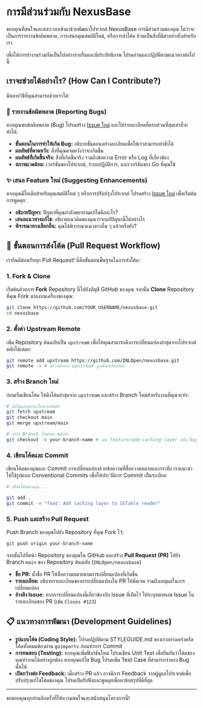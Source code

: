 # การมีส่วนร่วมกับ NexusBase

ขอบคุณที่สนใจและสละเวลาเข้ามาช่วยพัฒนาโปรเจกต์ NexusBase การมีส่วนร่วมของคุณ ไม่ว่าจะเป็นการรายงานข้อผิดพลาด, การเสนอคุณสมบัติใหม่, หรือการส่งโค้ด ล้วนเป็นสิ่งที่มีค่าอย่างยิ่งสำหรับเรา

เพื่อให้การทำงานร่วมกันเป็นไปอย่างราบรื่นและมีประสิทธิภาพ โปรดอ่านและปฏิบัติตามแนวทางต่อไปนี้

## เราจะช่วยได้อย่างไร? (How Can I Contribute?)

มีหลายวิธีที่คุณสามารถช่วยเราได้:

### 🐛 รายงานข้อผิดพลาด (Reporting Bugs)

หากคุณพบข้อผิดพลาด (Bug) โปรดสร้าง [Issue ใหม่](https://github.com/INLOpen/nexusbase/issues/new) และให้รายละเอียดที่ครบถ้วนที่สุดเท่าที่จะทำได้:

*   **ขั้นตอนในการทำให้เกิด Bug:** อธิบายขั้นตอนอย่างละเอียดเพื่อให้เราสามารถทำซ้ำได้
*   **ผลลัพธ์ที่คาดหวัง:** สิ่งที่คุณคาดหวังว่าจะเกิดขึ้น
*   **ผลลัพธ์ที่เกิดขึ้นจริง:** สิ่งที่เกิดขึ้นจริง รวมถึงข้อความ Error หรือ Log ที่เกี่ยวข้อง
*   **สภาพแวดล้อม:** เวอร์ชันของโปรเจกต์, ระบบปฏิบัติการ, และเวอร์ชันของ Go ที่คุณใช้

### ✨ เสนอ Feature ใหม่ (Suggesting Enhancements)

หากคุณมีไอเดียสำหรับคุณสมบัติใหม่ ๆ หรือการปรับปรุงโปรเจกต์ โปรดสร้าง [Issue ใหม่](https://github.com/INLOpen/nexusbase/issues/new) เพื่อเริ่มต้นการพูดคุย:

*   **อธิบายปัญหา:** ปัญหาที่คุณกำลังพยายามแก้ไขคืออะไร?
*   **เสนอแนวทางแก้ไข:** อธิบายแนวคิดของคุณว่าจะแก้ปัญหานี้ได้อย่างไร
*   **พิจารณาทางเลือกอื่น:** คุณได้พิจารณาแนวทางอื่น ๆ แล้วหรือยัง?

## 🚀 ขั้นตอนการส่งโค้ด (Pull Request Workflow)

เรายินดีต้อนรับทุก Pull Request! นี่คือขั้นตอนพื้นฐานในการส่งโค้ด:

### 1. Fork & Clone

เริ่มต้นด้วยการ **Fork** Repository นี้ไปยังบัญชี GitHub ของคุณ จากนั้น **Clone** Repository ที่คุณ Fork มาลงบนเครื่องของคุณ:

```bash
git clone https://github.com/YOUR_USERNAME/nexusbase.git
cd nexusbase
```

### 2. ตั้งค่า Upstream Remote

เพิ่ม Repository ต้นฉบับเป็น `upstream` เพื่อให้คุณสามารถดึงการเปลี่ยนแปลงล่าสุดจากโปรเจกต์หลักได้เสมอ:

```bash
git remote add upstream https://github.com/INLOpen/nexusbase.git
git remote -v # ตรวจสอบว่า upstream ถูกตั้งค่าเรียบร้อย
```

### 3. สร้าง Branch ใหม่

ก่อนเริ่มเขียนโค้ด ให้ดึงโค้ดล่าสุดจาก `upstream` และสร้าง Branch ใหม่สำหรับงานที่คุณจะทำ:

```bash
# ดึงโค้ดล่าสุดจากโปรเจกต์หลัก
git fetch upstream
git checkout main
git merge upstream/main

# สร้าง Branch ใหม่จาก main
git checkout -b your-branch-name # เช่น feature/add-caching-layer หรือ bugfix/fix-compaction-error
```

### 4. เขียนโค้ดและ Commit

เขียนโค้ดของคุณและ Commit การเปลี่ยนแปลงด้วยข้อความที่สื่อความหมายและกระชับ เราแนะนำให้ใช้รูปแบบ Conventional Commits เพื่อให้ประวัติการ Commit เป็นระเบียบ

```bash
# เขียนโค้ดของคุณ...

git add .
git commit -m "feat: Add caching layer to SSTable reader"
```

### 5. Push และสร้าง Pull Request

Push Branch ของคุณไปยัง Repository ที่คุณ Fork ไว้:

```bash
git push origin your-branch-name
```

จากนั้นไปที่หน้า Repository ของคุณใน GitHub และสร้าง **Pull Request (PR)** ไปยัง Branch `main` ของ Repository ต้นฉบับ (`INLOpen/nexusbase`)

*   **ชื่อ PR:** ตั้งชื่อ PR ให้สื่อความหมายตามการเปลี่ยนแปลงที่เกิดขึ้น
*   **รายละเอียด:** อธิบายรายละเอียดของการเปลี่ยนแปลงใน PR ให้ชัดเจน รวมถึงเหตุผลในการเปลี่ยนแปลง
*   **อ้างอิง Issue:** หากการเปลี่ยนแปลงนี้เกี่ยวข้องกับ Issue ที่เปิดไว้ ให้ระบุหมายเลข Issue ในรายละเอียดของ PR (เช่น `Closes #123`)

## 📋 แนวทางการพัฒนา (Development Guidelines)

*   **รูปแบบโค้ด (Coding Style):** โปรดปฏิบัติตาม STYLEGUIDE.md ของเราอย่างเคร่งครัด โค้ดทั้งหมดต้องผ่าน `goimports` ก่อนทำการ Commit
*   **การทดสอบ (Testing):** หากคุณเพิ่มฟังก์ชันใหม่ โปรดเขียน Unit Test เพื่อยืนยันว่าโค้ดของคุณทำงานได้อย่างถูกต้อง หากคุณแก้ไข Bug โปรดเพิ่ม Test Case ที่สามารถจำลอง Bug นั้นได้
*   **เปิดกว้างต่อ Feedback:** เมื่อสร้าง PR แล้ว อาจมีการ Feedback จากผู้ดูแลโปรเจกต์เพื่อปรับปรุงแก้ไขโค้ดของคุณ โปรดเปิดรับฟังและพูดคุยเพื่อหาข้อสรุปที่ดีที่สุด

---

ขอขอบคุณทุกท่านอีกครั้งที่ให้ความสนใจและสนับสนุนโครงการนี้!
